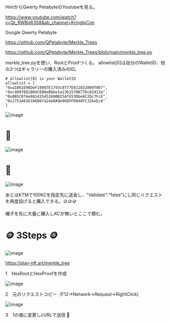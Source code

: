 
HintからQwerty PetabyteのYoutubeを見る。

https://www.youtube.com/watch?v=Qt_RWBq63S8&ab_channel=KringleCon

Google Qwerty Petabyte

https://github.com/QPetabyte/Merkle_Trees

https://github.com/QPetabyte/Merkle_Trees/blob/main/merkle_tree.py


merkle_tree.pyを使い、RootとProofつくる。
allowlist[0]は自分のWalletID、他の3つはギャラリーの購入済みのID。
```
# allowlist[0] is your WalletID
allowlist = [
"0xa1861E96DeF10987E1793c8f77E811032069f8E7",
"0xc4897681B04CE00eBbbe1a13b1570877Dc02411b",
"0x0B5C874e881d15452690B25Af653DbeAC2Dc7FcE",
"0x2751A6161b6D07a24e0A9e96DFFD040FC326eEc6"
]
```
![image](https://user-images.githubusercontent.com/6504854/210619060-f2495919-4c8d-4dea-b329-32723742978b.png)

# 🙅
![image](https://user-images.githubusercontent.com/6504854/210618059-c40490e4-b406-48da-8013-2b00be6d61cd.png)

# 🙆
![image](https://user-images.githubusercontent.com/6504854/210618315-ec11891b-a51a-4a42-80c9-829c1da0e526.png)

あとはKTMで100KCを指定先に送金し、"Validate":"false"にし同じリクエストを再度投げると購入できる。🪙🪙🪙

帽子を先に大量に購入しKCが無いとここで積む。


# 🪙 3Steps 🪙

![image](https://user-images.githubusercontent.com/6504854/210737130-fcaaf94d-cb06-4dd0-be8c-137662b65535.png)

https://play-nft.art/merkle_tree

1　HexRootとHexProofを作成


![image](https://user-images.githubusercontent.com/6504854/210734255-24fe48a0-b895-40c4-b418-e63d473c398a.png)

2　元のリクエストコピー（F12->Network->Request->RightClick)


![image](https://user-images.githubusercontent.com/6504854/210738530-1d260639-f790-430b-a6ee-87773a3adb5f.png)

3　1の値に変更しcURLで送信 🙆

